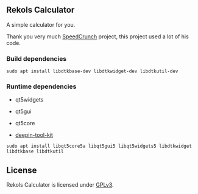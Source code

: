 ## Rekols Calculator

A simple calculator for you.

Thank you very much [SpeedCrunch](https://bitbucket.org/heldercorreia/speedcrunch) project, this project used a lot of his code.

### Build dependencies

`sudo apt install libdtkbase-dev libdtkwidget-dev libdtkutil-dev`

### Runtime dependencies

* qt5widgets

* qt5gui

* qt5core

* [deepin-tool-kit](https://github.com/linuxdeepin/deepin-tool-kit)

`sudo apt install libqt5core5a libqt5gui5 libqt5widgets5 libdtkwidget libdtkbase libdtkutil`

## License

Rekols Calculator is licensed under [GPLv3](LICENSE).

